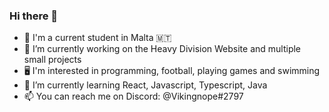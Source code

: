### Hi there 👋

- 👋 I'm a current student in Malta 🇲🇹
- 🔭 I’m currently working on the Heavy Division Website and multiple small projects
- 🖥️ I'm interested in programming, football, playing games and swimming
- 🌱 I’m currently learning React, Javascript, Typescript, Java
- 📫 You can reach me on Discord: @Vikingnope#2797
